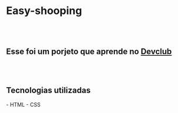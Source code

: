 <h1>Easy-shooping</h1>
<br>
<br>
<h2>Esse foi um porjeto que aprende no <a href="https://rodolfomori.com.br/devclub">Devclub</a></h2>
<br>
<br>
<h2>Tecnologias utilizadas</h2>
    - HTML
    - CSS
